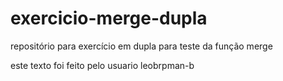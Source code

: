 # exercicio-merge-dupla
repositório para exercício em dupla para teste da função merge

este texto foi feito pelo usuario leobrpman-b
